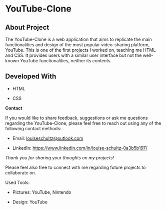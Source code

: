 # YouTube-Clone

## About Project

The YouTube-Clone is a web application that aims to replicate the main functionalities and design of the most popular video-sharing platform, YouTube. This is one of the first projects I worked on, teaching me HTML and CSS. It provides users with a similar user interface but not the well-known YouTube functionalities, neither its contents.

 ## Developed With

- HTML

- CSS

**Contact**

If you would like to share feedback, suggestions or ask me questions regarding the YouTube-Clone, please feel free to reach out using any of the following contact methods:

- Email: louiseschultz@outlook.com

- LinkedIn: https://www.linkedin.com/in/louise-schultz-0a3b5b197/

*Thank you for sharing your thoughts on my projects!*

Please feel also free to connect with me regarding future projects to collaborate on.

Used Tools:

- Pictures: YouTube, Nintendo

- Design: YouTube
